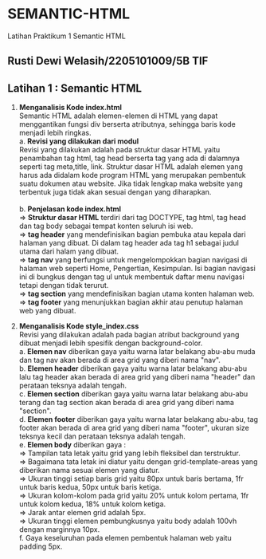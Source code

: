 # SEMANTIC-HTML
Latihan Praktikum 1 Semantic HTML

## Rusti Dewi Welasih/2205101009/5B TIF

## Latihan 1 : Semantic HTML <br>
1. **Menganalisis Kode index.html** <br>
  Semantic HTML adalah elemen-elemen di HTML yang dapat menggantikan fungsi div berserta atributnya, sehingga baris kode menjadi    lebih ringkas. <br>
  a. **Revisi yang dilakukan dari modul** <br>
    Revisi yang dilakukan adalah pada struktur dasar HTML yaitu penambahan tag html, tag head berserta tag yang ada di dalamnya       seperti tag meta,title, link. Struktur dasar HTML adalah elemen yang harus ada didalam kode program HTML yang merupakan           pembentuk suatu dokumen atau website. Jika tidak lengkap maka website yang terbentuk juga tidak akan sesuai dengan yang           diharapkan. <br>
    <br>
  b. **Penjelasan kode index.html** <br>
     => **Struktur dasar HTML** terdiri dari tag DOCTYPE, tag html, tag head dan tag body sebagai tempat konten seluruh isi web.<br>
     => **tag header** yang mendefinisikan bagian pembuka atau kepala dari halaman yang dibuat. Di dalam tag header ada tag h1            sebagai judul utama dari halam yang dibuat.<br>
     => **tag nav** yang berfungsi untuk mengelompokkan bagian navigasi di halaman web seperti Home, Pengertian, Kesimpulan. Isi          bagian navigasi ini di bungkus dengan tag ul untuk membentuk daftar menu navigasi tetapi dengan tidak terurut. <br>
     => **tag section** yang mendefinisikan bagian utama konten halaman web. <br>
     => **tag footer** yang menunjukkan bagian akhir atau penutup halaman web yang dibuat.<br>
   
2. **Menganalisis Kode style_index.css**<br>
   Revisi yang dilakukan adalah pada bagian atribut background yang dibuat menjadi lebih spesifik dengan background-color. <br>
   a. **Elemen nav** diberikan gaya yaitu warna latar belakang abu-abu muda dan tag nav akan berada di area grid yang diberi nama       "nav". <br>
   b. **Elemen header** diberikan gaya yaitu warna latar belakang abu-abu lalu tag header akan berada di area grid yang diberi            nama "header" dan perataan teksnya adalah tengah. <br>
   c. **Elemen section** diberikan gaya yaitu warna latar belakang abu-abu terang dan tag section akan berada di area grid yang         diberi nama "section". <br>
   d. **Elemen footer** diberikan gaya yaitu warna latar belakang abu-abu, tag footer akan berada di area grid yang diberi              nama "footer", ukuran size teksnya kecil dan perataan teksnya adalah tengah.<br>
   e. **Elemen body** diberikan gaya : <br>
     => Tampilan tata letak yaitu grid yang lebih fleksibel dan terstruktur. <br>
     => Bagaimana tata letak ini diatur yaitu dengan grid-template-areas yang diberikan nama sesuai elemen yang diatur. <br>
     => Ukuran tinggi setiap baris grid yaitu 80px untuk baris bertama, 1fr untuk baris kedua, 50px untuk baris ketiga. <br>
     => Ukuran kolom-kolom pada grid yaitu 20% untuk kolom pertama, 1fr untuk kolom kedua, 18% untuk kolom ketiga. <br>
     => Jarak antar elemen grid adalah 5px. <br>
     => Ukuran tinggi elemen pembungkusnya yaitu body adalah 100vh dengan marginnya 10px. <br>
   f. Gaya keseluruhan pada elemen pembentuk halaman web yaitu padding 5px. <br>

